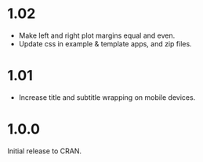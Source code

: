 # 1.02

* Make left and right plot margins equal and even.
* Update css in example & template apps, and zip files.

# 1.01

* Increase title and subtitle wrapping on mobile devices.

# 1.0.0

Initial release to CRAN.